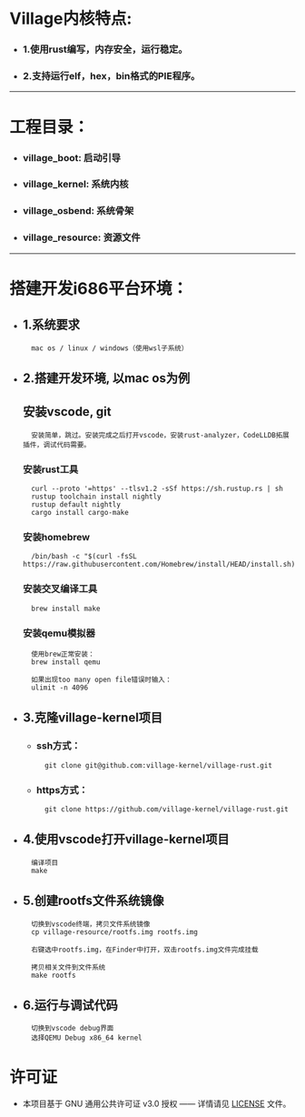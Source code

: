 # Village内核特点:
- ### 1.使用rust编写，内存安全，运行稳定。
- ### 2.支持运行elf，hex，bin格式的PIE程序。

---
# 工程目录：
- ### village_boot:     启动引导
- ### village_kernel:   系统内核
- ### village_osbend:   系统骨架
- ### village_resource: 资源文件

---
# 搭建开发i686平台环境：

- ## 1.系统要求
		mac os / linux / windows（使用wsl子系统）

- ## 2.搭建开发环境, 以mac os为例
	## 安装vscode, git
		安装简单，跳过。安装完成之后打开vscode，安装rust-analyzer，CodeLLDB拓展插件，调试代码需要。

    ### 安装rust工具
        curl --proto '=https' --tlsv1.2 -sSf https://sh.rustup.rs | sh
        rustup toolchain install nightly
        rustup default nightly
        cargo install cargo-make

	### 安装homebrew
		/bin/bash -c "$(curl -fsSL https://raw.githubusercontent.com/Homebrew/install/HEAD/install.sh)"

	### 安装交叉编译工具
		brew install make

	### 安装qemu模拟器
		使用brew正常安装：
		brew install qemu

		如果出现too many open file错误时输入：
		ulimit -n 4096

- ## 3.克隆village-kernel项目
	- ### ssh方式：
			git clone git@github.com:village-kernel/village-rust.git
  
  	- ### https方式：
			git clone https://github.com/village-kernel/village-rust.git

- ## 4.使用vscode打开village-kernel项目
		编译项目
		make

- ## 5.创建rootfs文件系统镜像
        切换到vscode终端，拷贝文件系统镜像
        cp village-resource/rootfs.img rootfs.img

        右键选中rootfs.img，在Finder中打开，双击rootfs.img文件完成挂载

        拷贝相关文件到文件系统
        make rootfs

- ## 6.运行与调试代码
		切换到vscode debug界面
		选择QEMU Debug x86_64 kernel

# 许可证
- 本项目基于 GNU 通用公共许可证 v3.0 授权 —— 详情请见 [LICENSE](LICENSE) 文件。
